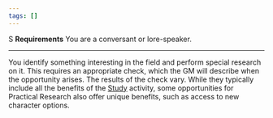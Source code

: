 ```yaml
---
tags: []
---
```

S
**Requirements** You are a conversant or lore-speaker.

---

You identify something interesting in the field and perform special research on it. This requires an appropriate check, which the GM will describe when the opportunity arises. The results of the check vary. While they typically include all the benefits of the [Study](https://2e.aonprd.com/Actions.aspx?ID=752) activity, some opportunities for Practical Research also offer unique benefits, such as access to new character options.
